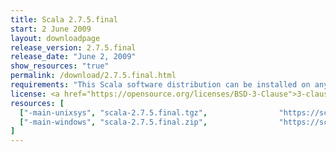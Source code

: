 ```yaml
---
title: Scala 2.7.5.final
start: 2 June 2009
layout: downloadpage
release_version: 2.7.5.final
release_date: "June 2, 2009"
show_resources: "true"
permalink: /download/2.7.5.final.html
requirements: "This Scala software distribution can be installed on any Unix-like or Windows system. It requires the Java runtime version 1.6 or 1.7."
license: <a href="https://opensource.org/licenses/BSD-3-Clause">3-clause BSD license</a>
resources: [
  ["-main-unixsys", "scala-2.7.5.final.tgz",                "https://scala-lang.org/files/archive/scala-2.7.5.final.tgz",                   "Mac OS X, Unix, Cygwin",  "16 MB"],
  ["-main-windows", "scala-2.7.5.final.zip",                "https://scala-lang.org/files/archive/scala-2.7.5.final.zip",                   "Windows",                 "16 MB"]
]
---
```





